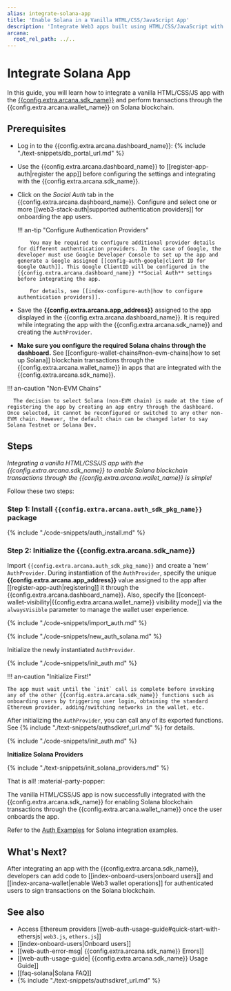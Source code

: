 ```yaml
---
alias: integrate-solana-app
title: 'Enable Solana in a Vanilla HTML/CSS/JavaScript App'
description: 'Integrate Web3 apps built using HTML/CSS/JavaScript with the Arcana Auth SDK. Follow these instructions to use Solana blockchain for transactions via the Arcana wallet.'
arcana:
  root_rel_path: ../..
---
```


# Integrate Solana App

In this guide, you will learn how to integrate a vanilla HTML/CSS/JS app with the [{{config.extra.arcana.sdk_name}}]({{page.meta.arcana.root_rel_path}}/concepts/authsdk.md) and perform transactions through the {{config.extra.arcana.wallet_name}} on Solana blockchain.

<!-- 
[Try Auth Example :material-rocket-launch:](https://9mt0h4.csb.app/){ .md-button .md-button--primary}
-->

## Prerequisites

* Log in to the {{config.extra.arcana.dashboard_name}}: {% include "./text-snippets/db_portal_url.md" %}

* Use the {{config.extra.arcana.dashboard_name}} to [[register-app-auth|register the app]] before configuring the settings and integrating with the {{config.extra.arcana.sdk_name}}. 

* Click on the *Social Auth* tab in the {{config.extra.arcana.dashboard_name}}. Configure and select one or more [[web3-stack-auth|supported authentication providers]] for onboarding the app users.

    !!! an-tip "Configure Authentication Providers"

          You may be required to configure additional provider details for different authentication providers. In the case of Google, the developer must use Google Developer Console to set up the app and generate a Google assigned [[config-auth-google|client ID for Google OAuth]]. This Google ClientID will be configured in the {{config.extra.arcana.dashboard_name}} **Social Auth** settings before integrating the app.

          For details, see [[index-configure-auth|how to configure authentication providers]].

* Save the **{{config.extra.arcana.app_address}}** assigned to the app displayed in the {{config.extra.arcana.dashboard_name}}. It is required while integrating the app with the {{config.extra.arcana.sdk_name}} and creating the `AuthProvider`.

* **Make sure you configure the required Solana chains through the dashboard.** See [[configure-wallet-chains#non-evm-chains|how to set up Solana]] blockchain transactions through the {{config.extra.arcana.wallet_name}} in apps that are integrated with the {{config.extra.arcana.sdk_name}}.

!!! an-caution "Non-EVM Chains"

      The decision to select Solana (non-EVM chain) is made at the time of registering the app by creating an app entry through the dashboard. Once selected, it cannot be reconfigured or switched to any other non-EVM chain. However, the default chain can be changed later to say Solana Testnet or Solana Dev.

## Steps

*Integrating a vanilla HTML/CSS/JS app with the {{config.extra.arcana.sdk_name}} to enable Solana blockchain transactions through the {{config.extra.arcana.wallet_name}} is simple!*

Follow these two steps:

### Step 1: Install `{{config.extra.arcana.auth_sdk_pkg_name}}` package

{% include "./code-snippets/auth_install.md" %}

### Step 2: Initialize the {{config.extra.arcana.sdk_name}}

Import `{{config.extra.arcana.auth_sdk_pkg_name}}` and create a 'new' `AuthProvider`. During instantiation of the `AuthProvider`, specify the unique **{{config.extra.arcana.app_address}}** value assigned to the app after [[register-app-auth|registering]] it through the {{config.extra.arcana.dashboard_name}}. Also, specify the [[concept-wallet-visibility|{{config.extra.arcana.wallet_name}} visibility mode]] via the `alwaysVisible` parameter to manage the wallet user experience.

{% include "./code-snippets/import_auth.md" %}

{% include "./code-snippets/new_auth_solana.md" %}

Initialize the newly instantiated `AuthProvider`. 

{% include "./code-snippets/init_auth.md" %}

!!! an-caution "Initialize First!"

    The app must wait until the `init` call is complete before invoking any of the other {{config.extra.arcana.sdk_name}} functions such as onboarding users by triggering user login, obtaining the standard Ethereum provider, adding/switching networks in the wallet, etc.

After initializing the `AuthProvider`, you can call any of its exported functions. See {% include "./text-snippets/authsdkref_url.md" %} for details.

{% include "./code-snippets/init_auth.md" %}

**Initialize Solana Providers**

{% include "./text-snippets/init_solana_providers.md" %}

That is all! :material-party-popper:

The vanilla HTML/CSS/JS app is now successfully integrated with the {{config.extra.arcana.sdk_name}} for enabling Solana blockchain transactions through the {{config.extra.arcana.wallet_name}} once the user onboards the app. 

Refer to the [Auth Examples](https://github.com/arcana-network/auth-examples) for Solana integration examples.

## What's Next?

After integrating an app with the {{config.extra.arcana.sdk_name}}, developers can add code to [[index-onboard-users|onboard users]] and [[index-arcana-wallet|enable Web3 wallet operations]] for authenticated users to sign transactions on the Solana blockchain.

## See also

* Access Ethereum providers [[web-auth-usage-guide#quick-start-with-ethersjs| `web3.js`, `ethers.js`]]
* [[index-onboard-users|Onboard users]]
* [[web-auth-error-msg| {{config.extra.arcana.sdk_name}} Errors]]
* [[web-auth-usage-guide| {{config.extra.arcana.sdk_name}} Usage Guide]]
* [[faq-solana|Solana FAQ]]
* {% include "./text-snippets/authsdkref_url.md" %}
